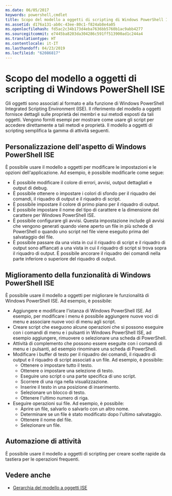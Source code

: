 ```yaml
---
ms.date: 06/05/2017
keywords: powershell,cmdlet
title: Scopo del modello a oggetti di scripting di Windows PowerShell ISE
ms.assetid: d176a131-ab0c-43ee-80c1-f824ab8e4a05
ms.openlocfilehash: fd5ac2c34b173d4eba7636bb5760b1ac9abb4277
ms.sourcegitcommit: e7445ba8203da304286c591ff513900ad1c244a4
ms.translationtype: HT
ms.contentlocale: it-IT
ms.lasthandoff: 04/23/2019
ms.locfileid: "62086817"
---
```

# <a name="purpose-of-the-windows-powershell-ise-scripting-object-model"></a>Scopo del modello a oggetti di scripting di Windows PowerShell ISE

Gli oggetti sono associati al formato e alla funzione di Windows PowerShell Integrated Scripting Environment (ISE). Il riferimento del modello a oggetti fornisce dettagli sulle proprietà dei membri e sui metodi esposti da tali oggetti. Vengono forniti esempi per mostrare come usare gli script per accedere direttamente a tali metodi e proprietà. Il modello a oggetti di scripting semplifica la gamma di attività seguenti.

## <a name="customizing-the-appearance-of-windows-powershell-ise"></a>Personalizzazione dell'aspetto di Windows PowerShell ISE

È possibile usare il modello a oggetti per modificare le impostazioni e le opzioni dell'applicazione. Ad esempio, è possibile modificarle come segue:

- È possibile modificare il colore di errori, avvisi, output dettagliati e output di debug.
- È possibile ottenere o impostare i colori di sfondo per il riquadro dei comandi, il riquadro di output e il riquadro di script.
- È possibile impostare il colore di primo piano per il riquadro di output.
- È possibile impostare il nome del tipo di carattere e la dimensione del carattere per Windows PowerShell ISE.
- È possibile configurare gli avvisi. Questa impostazione include gli avvisi che vengono generati quando viene aperto un file in più schede di PowerShell o quando uno script nel file viene eseguito prima del salvataggio del file.
- È possibile passare da una vista in cui il riquadro di script e il riquadro di output sono affiancati a una vista in cui il riquadro di script si trova sopra il riquadro di output. È possibile ancorare il riquadro dei comandi nella parte inferiore o superiore del riquadro di output.

## <a name="enhancing-the-functionality-of-windows-powershell-ise"></a>Miglioramento della funzionalità di Windows PowerShell ISE

È possibile usare il modello a oggetti per migliorare le funzionalità di Windows PowerShell ISE. Ad esempio, è possibile:

- Aggiungere e modificare l'istanza di Windows PowerShell ISE. Ad esempio, per modificare i menu è possibile aggiungere nuove voci di menu e associare nuove voci di menu agli script.
- Creare script che eseguono alcune operazioni che si possono eseguire con i comandi di menu e i pulsanti in Windows PowerShell ISE, ad esempio aggiungere, rimuovere o selezionare una scheda di PowerShell.
- Attività di complemento che possono essere eseguite con i comandi di menu e i pulsanti, ad esempio rinominare una scheda di PowerShell.
- Modificare i buffer di testo per il riquadro dei comandi, il riquadro di output e il riquadro di script associati a un file. Ad esempio, è possibile:
  - Ottenere o impostare tutto il testo.
  - Ottenere o impostare una selezione di testo.
  - Eseguire uno script o una parte specifica di uno script.
  - Scorrere di una riga nella visualizzazione.
  - Inserire il testo in una posizione di inserimento.
  - Selezionare un blocco di testo.
  - Ottenere l'ultimo numero di riga.
- Eseguire operazioni sui file. Ad esempio, è possibile:
  - Aprire un file, salvarlo o salvarlo con un altro nome.
  - Determinare se un file è stato modificato dopo l'ultimo salvataggio.
  - Ottenere il nome del file.
  - Selezionare un file.

## <a name="automating-tasks"></a>Automazione di attività

È possibile usare il modello a oggetti di scripting per creare scelte rapide da tastiera per le operazioni frequenti.

## <a name="see-also"></a>Vedere anche

- [Gerarchia del modello a oggetti ISE](The-ISE-Object-Model-Hierarchy.md)